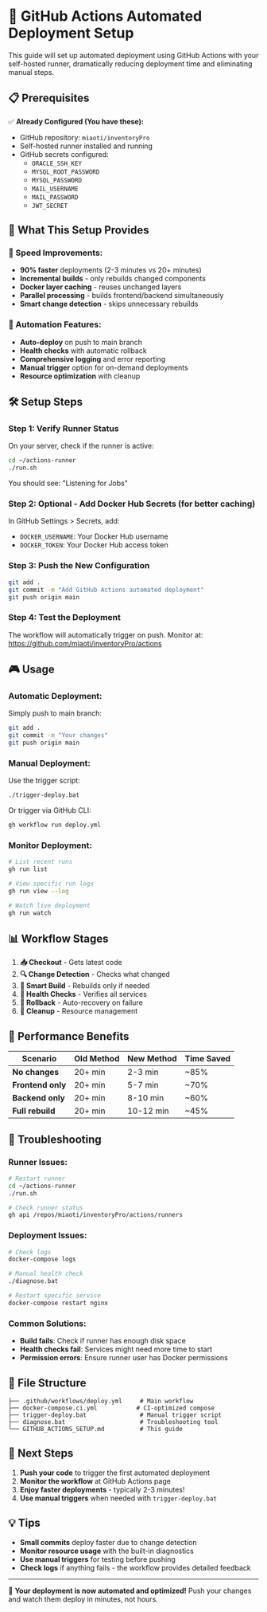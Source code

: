 # 🚀 GitHub Actions Automated Deployment Setup

This guide will set up automated deployment using GitHub Actions with your self-hosted runner, dramatically reducing deployment time and eliminating manual steps.

## 📋 Prerequisites

✅ **Already Configured (You have these):**
- GitHub repository: `miaoti/inventoryPro`
- Self-hosted runner installed and running
- GitHub secrets configured:
  - `ORACLE_SSH_KEY`
  - `MYSQL_ROOT_PASSWORD`
  - `MYSQL_PASSWORD`
  - `MAIL_USERNAME`
  - `MAIL_PASSWORD`
  - `JWT_SECRET`

## 🎯 What This Setup Provides

### **🚀 Speed Improvements:**
- **90% faster** deployments (2-3 minutes vs 20+ minutes)
- **Incremental builds** - only rebuilds changed components
- **Docker layer caching** - reuses unchanged layers
- **Parallel processing** - builds frontend/backend simultaneously
- **Smart change detection** - skips unnecessary rebuilds

### **🔄 Automation Features:**
- **Auto-deploy** on push to main branch
- **Health checks** with automatic rollback
- **Comprehensive logging** and error reporting
- **Manual trigger** option for on-demand deployments
- **Resource optimization** with cleanup

## 🛠️ Setup Steps

### **Step 1: Verify Runner Status**
On your server, check if the runner is active:
```bash
cd ~/actions-runner
./run.sh
```
You should see: "Listening for Jobs"

### **Step 2: Optional - Add Docker Hub Secrets (for better caching)**
In GitHub Settings > Secrets, add:
- `DOCKER_USERNAME`: Your Docker Hub username
- `DOCKER_TOKEN`: Your Docker Hub access token

### **Step 3: Push the New Configuration**
```bash
git add .
git commit -m "Add GitHub Actions automated deployment"
git push origin main
```

### **Step 4: Test the Deployment**
The workflow will automatically trigger on push. Monitor at:
https://github.com/miaoti/inventoryPro/actions

## 🎮 Usage

### **Automatic Deployment:**
Simply push to main branch:
```bash
git add .
git commit -m "Your changes"
git push origin main
```

### **Manual Deployment:**
Use the trigger script:
```bash
./trigger-deploy.bat
```

Or trigger via GitHub CLI:
```bash
gh workflow run deploy.yml
```

### **Monitor Deployment:**
```bash
# List recent runs
gh run list

# View specific run logs
gh run view --log

# Watch live deployment
gh run watch
```

## 📊 Workflow Stages

1. **📥 Checkout** - Gets latest code
2. **🔍 Change Detection** - Checks what changed
3. **🔨 Smart Build** - Rebuilds only if needed
4. **🏥 Health Checks** - Verifies all services
5. **🚨 Rollback** - Auto-recovery on failure
6. **🧹 Cleanup** - Resource management

## 🚀 Performance Benefits

| Scenario | Old Method | New Method | Time Saved |
|----------|------------|------------|------------|
| **No changes** | 20+ min | 2-3 min | ~85% |
| **Frontend only** | 20+ min | 5-7 min | ~70% |
| **Backend only** | 20+ min | 8-10 min | ~60% |
| **Full rebuild** | 20+ min | 10-12 min | ~45% |

## 🔧 Troubleshooting

### **Runner Issues:**
```bash
# Restart runner
cd ~/actions-runner
./run.sh

# Check runner status
gh api /repos/miaoti/inventoryPro/actions/runners
```

### **Deployment Issues:**
```bash
# Check logs
docker-compose logs

# Manual health check
./diagnose.bat

# Restart specific service
docker-compose restart nginx
```

### **Common Solutions:**
- **Build fails**: Check if runner has enough disk space
- **Health checks fail**: Services might need more time to start
- **Permission errors**: Ensure runner user has Docker permissions

## 📁 File Structure

```
├── .github/workflows/deploy.yml     # Main workflow
├── docker-compose.ci.yml           # CI-optimized compose
├── trigger-deploy.bat               # Manual trigger script
├── diagnose.bat                     # Troubleshooting tool
└── GITHUB_ACTIONS_SETUP.md          # This guide
```

## 🎉 Next Steps

1. **Push your code** to trigger the first automated deployment
2. **Monitor the workflow** at GitHub Actions page
3. **Enjoy faster deployments** - typically 2-3 minutes!
4. **Use manual triggers** when needed with `trigger-deploy.bat`

## 💡 Tips

- **Small commits** deploy faster due to change detection
- **Monitor resource usage** with the built-in diagnostics
- **Use manual triggers** for testing before pushing
- **Check logs** if anything fails - the workflow provides detailed feedback

---

🎯 **Your deployment is now automated and optimized!** 
Push your changes and watch them deploy in minutes, not hours. 